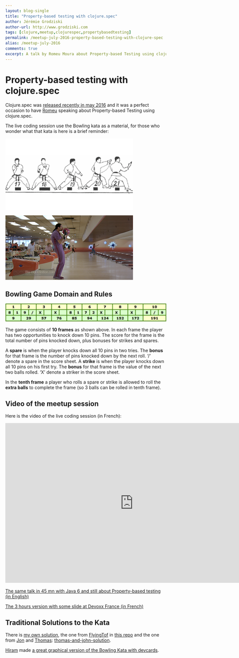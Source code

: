```yaml
---
layout: blog-single
title: "Property-based testing with clojure.spec"
author: Jérémie Grodziski
author-url: http://www.grodziski.com
tags: [clojure,meetup,clojurespec,propertybasedtesting]
permalink: /meetup-july-2016-property-based-testing-with-clojure-spec
alias: /meetup-july-2016
comments: true
excerpt: A talk by Romeu Moura about Property-based Testing using clojure.spec made with the famous Bowling Kata
---
```


# Property-based testing with clojure.spec

Clojure.spec was [released recently in may 2016](http://clojure.org/news/2016/05/23/introducing-clojure-spec) and it was a perfect occasion to have [Romeu](https://twitter.com/malk_zameth) speaking about Property-based Testing using clojure.spec.

The live coding session use the Bowling kata as a material, for those who wonder what that kata is here is a brief reminder:

![Kata](img/kata.png)

![jesus](img/jesus.png)

## Bowling Game Domain and Rules

![Game](img/game.png)

The game consists of **10 frames** as shown above. In each frame the player has two opportunities to knock down 10 pins. The score for the frame is the total number of pins knocked down, plus bonuses for strikes and spares.

A **spare** is when the player knocks down all 10 pins in two tries. The **bonus** for that frame is the number of pins knocked down by the next roll. ‘/’ denote a spare in the score sheet.
A **strike** is when the player knocks down all 10 pins on his first try. The **bonus** for that frame is the value of the next two balls rolled. ‘X’ denote a striker in the score sheet.

In the **tenth frame** a player who rolls a spare or strike is allowed to roll the **extra balls** to complete the frame (so 3 balls can be rolled in tenth frame).

## Video of the meetup session

Here is the video of the live coding session (in French):

<iframe width="800" height="500" src="https://www.youtube.com/embed/SsgLWLzRpmw" frameborder="0" allowfullscreen></iframe>

[The same talk in 45 mn with Java 6 and still about Property-based testing (in English)](http://videos.ncrafts.io/video/170129851)

[The 3 hours version with some slide at Devoxx France (in French)](https://www.youtube.com/watch?v=O-LWbSUaEQU)

## Traditional Solutions to the Kata

There is [my own solution](https://github.com/jgrodziski/clojure-bowling-game/blob/master/src/bowling/core.clj), the one from [FlyingTof](https://twitter.com/devatsky) in [this repo](https://github.com/flyingtof/clojing) and the one from [Jon](https://twitter.com/ahoy_jon) and [Thomas](https://twitter.com/dikalikatao): [thomas-and-john-solution](https://github.com/jgrodziski/clojure-bowling-game/blob/master/thomas-and-john-solutions/src/bowling-game/core.clj).

[Hiram](https://twitter.com/HiramMadelaine) made [a great graphical version of the Bowling Kata with devcards](https://github.com/hiram-madelaine/bowling-kata).
